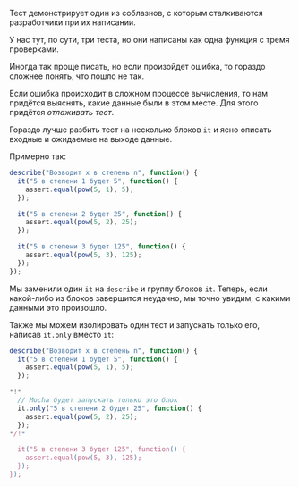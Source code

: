 Тест демонстрирует один из соблазнов, с которым сталкиваются разработчики при их написании.

У нас тут, по сути, три теста, но они написаны как одна функция с тремя проверками.

Иногда так проще писать, но если произойдет ошибка, то гораздо сложнее понять, что пошло не так.

Если ошибка происходит в cложном процессе вычисления, то нам придётся выяснять, какие данные были в этом месте. Для этого придётся *отлаживать тест*.

Гораздо лучше разбить тест на несколько блоков `it` и ясно описать входные и ожидаемые на выходе данные.

Примерно так:
```js
describe("Возводит x в степень n", function() {
  it("5 в степени 1 будет 5", function() {
    assert.equal(pow(5, 1), 5);
  });

  it("5 в степени 2 будет 25", function() {
    assert.equal(pow(5, 2), 25);
  });

  it("5 в степени 3 будет 125", function() {
    assert.equal(pow(5, 3), 125);
  });
});
```

Мы заменили один `it` на `describe` и группу блоков `it`. Теперь, если какой-либо из блоков завершится неудачно, мы точно увидим, с какими данными это произошло.

Также мы можем изолировать один тест и запускать только его, написав `it.only` вместо `it`:


```js
describe("Возводит x в степень n", function() {
  it("5 в степени 1 будет 5", function() {
    assert.equal(pow(5, 1), 5);
  });

*!*
  // Mocha будет запускать только это блок
  it.only("5 в степени 2 будет 25", function() {
    assert.equal(pow(5, 2), 25);
  });
*/!*

  it("5 в степени 3 будет 125", function() {
    assert.equal(pow(5, 3), 125);
  });
});
```
